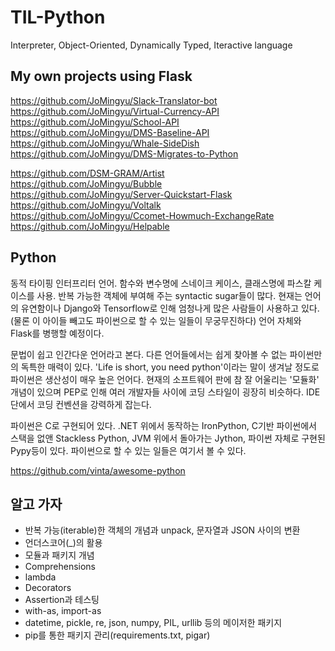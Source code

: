 # TIL-Python
Interpreter, Object-Oriented, Dynamically Typed, Iteractive language

## My own projects using Flask
<https://github.com/JoMingyu/Slack-Translator-bot>  
<https://github.com/JoMingyu/Virtual-Currency-API>  
<https://github.com/JoMingyu/School-API>  
<https://github.com/JoMingyu/DMS-Baseline-API>  
<https://github.com/JoMingyu/Whale-SideDish>  
<https://github.com/JoMingyu/DMS-Migrates-to-Python>


<https://github.com/DSM-GRAM/Artist>  
<https://github.com/JoMingyu/Bubble>  
<https://github.com/JoMingyu/Server-Quickstart-Flask>  
<https://github.com/JoMingyu/Voltalk>  
<https://github.com/JoMingyu/Ccomet-Howmuch-ExchangeRate>  
<https://github.com/JoMingyu/Helpable>

## Python
동적 타이핑 인터프리터 언어. 함수와 변수명에 스네이크 케이스, 클래스명에 파스칼 케이스를 사용. 반복 가능한 객체에 부여해 주는 syntactic sugar들이 많다. 현재는 언어의 유연함이나 Django와 Tensorflow로 인해 엄청나게 많은 사람들이 사용하고 있다.(물론 이 아이들 빼고도 파이썬으로 할 수 있는 일들이 무궁무진하다) 언어 자체와 Flask를 병행할 예정이다.

문법이 쉽고 인간다운 언어라고 본다. 다른 언어들에서는 쉽게 찾아볼 수 없는 파이썬만의 독특한 매력이 있다. 'Life is short, you need python'이라는 말이 생겨날 정도로 파이썬은 생산성이 매우 높은 언어다. 현재의 소프트웨어 판에 참 잘 어울리는 '모듈화' 개념이 있으며 PEP로 인해 여러 개발자들 사이에 코딩 스타일이 굉장히 비슷하다. IDE 단에서 코딩 컨벤션을 강력하게 잡는다.

파이썬은 C로 구현되어 있다. .NET 위에서 동작하는 IronPython, C기반 파이썬에서 스택을 없앤 Stackless Python, JVM 위에서 돌아가는 Jython, 파이썬 자체로 구현된 Pypy등이 있다. 파이썬으로 할 수 있는 일들은 여기서 볼 수 있다.

<https://github.com/vinta/awesome-python>

## 알고 가자
- 반복 가능(iterable)한 객체의 개념과 unpack, 문자열과 JSON 사이의 변환
- 언더스코어(_)의 활용
- 모듈과 패키지 개념
- Comprehensions
- lambda
- Decorators
- Assertion과 테스팅
- with-as, import-as
- datetime, pickle, re, json, numpy, PIL, urllib 등의 메이저한 패키지
- pip를 통한 패키지 관리(requirements.txt, pigar)
